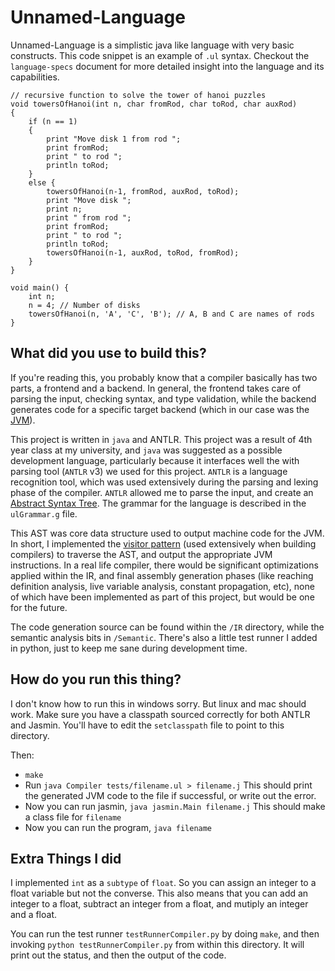 # Unnamed-Language

Unnamed-Language is a simplistic java like language with very basic constructs.
This code snippet is an example of `.ul` syntax. Checkout the `language-specs` 
document for more detailed insight into the language and its capabilities.

```
// recursive function to solve the tower of hanoi puzzles
void towersOfHanoi(int n, char fromRod, char toRod, char auxRod)
{
	if (n == 1)
	{
		print "Move disk 1 from rod ";
		print fromRod;
		print " to rod ";
		println toRod;
	}
	else {
		towersOfHanoi(n-1, fromRod, auxRod, toRod);
		print "Move disk ";
		print n;
		print " from rod ";
		print fromRod;
		print " to rod ";
		println toRod;
		towersOfHanoi(n-1, auxRod, toRod, fromRod);
	}
}

void main() {
    int n;
	n = 4; // Number of disks
	towersOfHanoi(n, 'A', 'C', 'B'); // A, B and C are names of rods
}
```

## What did you use to build this?

If you're reading this, you probably know that a compiler basically has two parts, a frontend and a backend.
In general, the frontend takes care of parsing the input, checking syntax, and type validation, while the
backend generates code for a specific target backend (which in our case was the [JVM](https://en.wikipedia.org/wiki/Java_virtual_machine)).

This project is written in `java` and ANTLR. This project was a result of 4th year class at my university, and `java` was suggested as a possible development language, particularly because it interfaces well the with parsing tool (`ANTLR` v3) we used for this project. `ANTLR` is a language recognition tool, which was used extensively during the parsing and lexing phase of the compiler. `ANTLR` allowed me to parse the input, and create an [Abstract Syntax Tree](https://en.wikipedia.org/wiki/Abstract_syntax_tree). The grammar for the language is described in the `ulGrammar.g` file. 

This AST was core data structure used to output machine code for the JVM. In short, I implemented the [visitor pattern](https://en.wikipedia.org/wiki/Visitor_pattern) (used extensively when building compilers) to traverse
the AST, and output the appropriate JVM instructions. In a real life compiler, there would be significant optimizations applied within the IR, and final assembly generation phases (like reaching definition analysis, live variable analysis, constant propagation, etc), none of which have been implemented as part of this project, but would be one for the future. 

The code generation source can be found within the  `/IR` directory, while the semantic analysis bits in `/Semantic`. There's also a little test runner I added in python, just to keep me sane during development time.

## How do you run this thing?

I don't know how to run this in windows sorry. But linux and mac should work. Make sure you have a classpath sourced correctly for both ANTLR and Jasmin. You'll have to edit the `setclasspath` file to point to this directory.

Then:
-  `make`
- Run `java Compiler tests/filename.ul > filename.j`
This should print the generated JVM code to the file if successful, or write out the error. 
- Now you can run jasmin, `java jasmin.Main filename.j`
This should make a class file for `filename`
- Now you can run the program, `java filename`


## Extra Things I did

I implemented `int` as a `subtype` of `float`. So you can assign an integer to a float variable but not the converse. This also means that you can add an integer to a float, subtract an integer from a float, and mutiply an integer and a float. 

You can run the test runner `testRunnerCompiler.py` by doing `make`, and then invoking `python testRunnerCompiler.py` from within this directory.
It will print out the status, and then the output of the code.